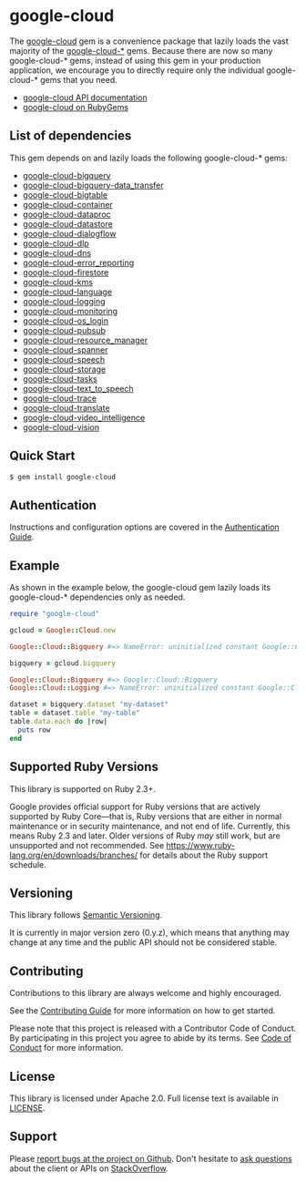 # google-cloud

The [google-cloud](https://github.com/googleapis/google-cloud-ruby/tree/master/google-cloud)
gem is a convenience package that lazily loads the vast majority of the
[google-cloud-*](https://github.com/googleapis/google-cloud-ruby) gems.
Because there are now so many google-cloud-* gems, instead of using this gem in
your production application, we encourage you to directly require only the
individual google-cloud-* gems that you need.

- [google-cloud API documentation](https://googleapis.github.io/google-cloud-ruby/docs/google-cloud/latest)
- [google-cloud on RubyGems](https://rubygems.org/gems/google-cloud)

## List of dependencies

This gem depends on and lazily loads the following google-cloud-* gems:

- [google-cloud-bigquery](https://googleapis.github.io/google-cloud-ruby/docs/google-cloud-bigquery)
- [google-cloud-bigquery-data_transfer](https://googleapis.github.io/google-cloud-ruby/docs/google-cloud-bigquery-data_transfer)
- [google-cloud-bigtable](https://googleapis.github.io/google-cloud-ruby/docs/google-cloud-bigtable)
- [google-cloud-container](https://googleapis.github.io/google-cloud-ruby/docs/google-cloud-container)
- [google-cloud-dataproc](https://googleapis.github.io/google-cloud-ruby/docs/google-cloud-dataproc)
- [google-cloud-datastore](https://googleapis.github.io/google-cloud-ruby/docs/google-cloud-datastore)
- [google-cloud-dialogflow](https://googleapis.github.io/google-cloud-ruby/docs/google-cloud-dialogflow)
- [google-cloud-dlp](https://googleapis.github.io/google-cloud-ruby/docs/google-cloud-dlp)
- [google-cloud-dns](https://googleapis.github.io/google-cloud-ruby/docs/google-cloud-dns)
- [google-cloud-error_reporting](https://googleapis.github.io/google-cloud-ruby/docs/google-cloud-error_reporting)
- [google-cloud-firestore](https://googleapis.github.io/google-cloud-ruby/docs/google-cloud-firestore)
- [google-cloud-kms](https://googleapis.github.io/google-cloud-ruby/docs/google-cloud-kms)
- [google-cloud-language](https://googleapis.github.io/google-cloud-ruby/docs/google-cloud-language)
- [google-cloud-logging](https://googleapis.github.io/google-cloud-ruby/docs/google-cloud-logging)
- [google-cloud-monitoring](https://googleapis.github.io/google-cloud-ruby/docs/google-cloud-monitoring)
- [google-cloud-os_login](https://googleapis.github.io/google-cloud-ruby/docs/google-cloud-os_login)
- [google-cloud-pubsub](https://googleapis.github.io/google-cloud-ruby/docs/google-cloud-pubsub)
- [google-cloud-resource_manager](https://googleapis.github.io/google-cloud-ruby/docs/google-cloud-resource_manager)
- [google-cloud-spanner](https://googleapis.github.io/google-cloud-ruby/docs/google-cloud-spanner)
- [google-cloud-speech](https://googleapis.github.io/google-cloud-ruby/docs/google-cloud-speech)
- [google-cloud-storage](https://googleapis.github.io/google-cloud-ruby/docs/google-cloud-storage)
- [google-cloud-tasks](https://googleapis.github.io/google-cloud-ruby/docs/google-cloud-tasks)
- [google-cloud-text_to_speech](https://googleapis.github.io/google-cloud-ruby/docs/google-cloud-text_to_speech)
- [google-cloud-trace](https://googleapis.github.io/google-cloud-ruby/docs/google-cloud-trace)
- [google-cloud-translate](https://googleapis.github.io/google-cloud-ruby/docs/google-cloud-translate)
- [google-cloud-video_intelligence](https://googleapis.github.io/google-cloud-ruby/docs/google-cloud-video_intelligence)
- [google-cloud-vision](https://googleapis.github.io/google-cloud-ruby/docs/google-cloud-vision)

## Quick Start

```sh
$ gem install google-cloud
```

## Authentication

Instructions and configuration options are covered in the [Authentication
Guide](https://googleapis.github.io/google-cloud-ruby/docs/google-cloud/latest/file.AUTHENTICATION).

## Example

As shown in the example below, the google-cloud gem lazily loads its
google-cloud-* dependencies only as needed.

```ruby
require "google-cloud"

gcloud = Google::Cloud.new

Google::Cloud::Bigquery #=> NameError: uninitialized constant Google::Cloud::Bigquery

bigquery = gcloud.bigquery

Google::Cloud::Bigquery #=> Google::Cloud::Bigquery
Google::Cloud::Logging #=> NameError: uninitialized constant Google::Cloud::Logging

dataset = bigquery.dataset "my-dataset"
table = dataset.table "my-table"
table.data.each do |row|
  puts row
end
```

## Supported Ruby Versions

This library is supported on Ruby 2.3+.

Google provides official support for Ruby versions that are actively supported
by Ruby Core—that is, Ruby versions that are either in normal maintenance or in
security maintenance, and not end of life. Currently, this means Ruby 2.3 and
later. Older versions of Ruby _may_ still work, but are unsupported and not
recommended. See https://www.ruby-lang.org/en/downloads/branches/ for details
about the Ruby support schedule.

## Versioning

This library follows [Semantic Versioning](http://semver.org/).

It is currently in major version zero (0.y.z), which means that anything may
change at any time and the public API should not be considered stable.

## Contributing

Contributions to this library are always welcome and highly encouraged.

See the [Contributing
Guide](https://googleapis.github.io/google-cloud-ruby/docs/google-cloud/latest/file.CONTRIBUTING)
for more information on how to get started.

Please note that this project is released with a Contributor Code of Conduct. By
participating in this project you agree to abide by its terms. See [Code of
Conduct](https://googleapis.github.io/google-cloud-ruby/docs/google-cloud/latest/file.CODE_OF_CONDUCT)
for more information.

## License

This library is licensed under Apache 2.0. Full license text is available in
[LICENSE](https://googleapis.github.io/google-cloud-ruby/docs/google-cloud/latest/file.LICENSE).

## Support

Please [report bugs at the project on
Github](https://github.com/googleapis/google-cloud-ruby/issues). Don't
hesitate to [ask
questions](http://stackoverflow.com/questions/tagged/google-cloud-platform+ruby)
about the client or APIs on [StackOverflow](http://stackoverflow.com).

